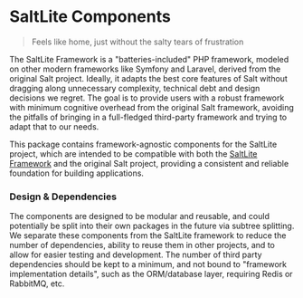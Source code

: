 # SaltLite Components

> Feels like home, just without the salty tears of frustration

The SaltLite Framework is a "batteries-included" PHP framework, modeled on other
modern frameworks like Symfony and Laravel, derived from the original Salt project.
Ideally, it adapts the best core features of Salt without dragging along unnecessary
complexity, technical debt and design decisions we regret. The goal is to provide
users with a robust framework with minimum cognitive overhead from the original
Salt framework, avoiding the pitfalls of bringing in a full-fledged third-party
framework and trying to adapt that to our needs.

This package contains framework-agnostic components for the SaltLite project, which
are intended to be compatible with both the [SaltLite Framework](https://github.com/phoneburner/salt-lite-framework) and the original
Salt project, providing a consistent and reliable foundation for building applications.

### Design & Dependencies

The components are designed to be modular and reusable, and could potentially be
split into their own packages in the future via subtree splitting. We separate
these components from the SaltLite framework to reduce the number of dependencies,
ability to reuse them in other projects, and to allow for easier testing and development.
The number of third party dependencies should be kept to a minimum, and not bound
to "framework implementation details", such as the ORM/database layer, requiring
Redis or RabbitMQ, etc.

